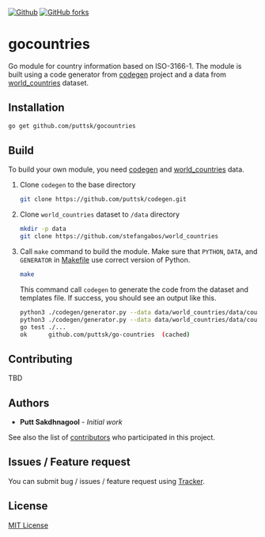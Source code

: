 [![Github](https://img.shields.io/badge/sources-github-green.svg)](https://github.com/puttsk/codegen/)
 [![GitHub forks](https://img.shields.io/github/stars/puttsk/codegen.svg?style=social&label=Star)](https://github.com/puttsk/codegen)

# gocountries

Go module for country information based on ISO-3166-1. The module is built using a code generator from [codegen](https://github.com/puttsk/codegen) project and a data from [world_countries](https://github.com/stefangabos/world_countries) dataset.

## Installation

``` bash
go get github.com/puttsk/gocountries
```

## Build

To build your own module, you need [codegen](https://github.com/puttsk/codegen) and [world_countries](https://github.com/stefangabos/world_countries) data. 

1. Clone `codegen` to the base directory

    ``` bash
    git clone https://github.com/puttsk/codegen.git
    ```

2. Clone `world_countries` dataset to `/data` directory

    ``` bash
    mkdir -p data
    git clone https://github.com/stefangabos/world_countries
    ```

3. Call `make` command to build the module. Make sure that `PYTHON`, `DATA`, and `GENERATOR` in [Makefile](Makefile) use correct version of Python.

    ``` bash
    make
    ```

    This command call `codegen` to generate the code from the dataset and templates file. If success, you should see an output like this.

    ```bash
    python3 ./codegen/generator.py --data data/world_countries/data/countries/_combined/countries.json -t templates/country.go.template -o country.go
    python3 ./codegen/generator.py --data data/world_countries/data/countries/_combined/countries.json -t templates/country_test.go.template -o country_test.go
    go test ./...
    ok      github.com/puttsk/go-countries  (cached)
    ```

## Contributing

TBD

## Authors

* **Putt Sakdhnagool** - *Initial work*

See also the list of [contributors](https://github.com/puttsk/codegen/graphs/contributors) who participated in this project.

## Issues / Feature request

You can submit bug / issues / feature request using [Tracker](https://github.com/puttsk/codegen/issues).

## License

[MIT License](LICENSE)

